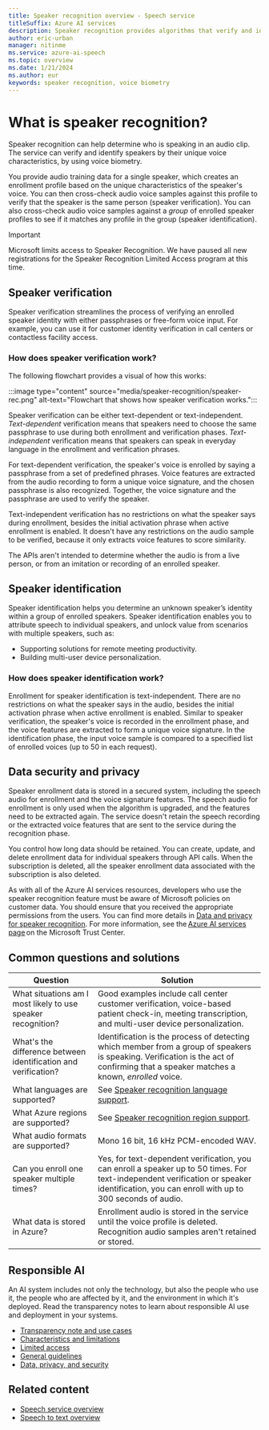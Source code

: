 ```yaml
---
title: Speaker recognition overview - Speech service
titleSuffix: Azure AI services
description: Speaker recognition provides algorithms that verify and identify speakers by their unique voice characteristics, by using voice biometry. Speaker recognition is used to answer the question “who is speaking?”. This article is an overview of the benefits and capabilities of the speaker recognition feature.
author: eric-urban
manager: nitinme
ms.service: azure-ai-speech
ms.topic: overview
ms.date: 1/21/2024
ms.author: eur
keywords: speaker recognition, voice biometry
---
```


# What is speaker recognition?

Speaker recognition can help determine who is speaking in an audio clip. The service can verify and identify speakers by their unique voice characteristics, by using voice biometry. 

You provide audio training data for a single speaker, which creates an enrollment profile based on the unique characteristics of the speaker's voice. You can then cross-check audio voice samples against this profile to verify that the speaker is the same person (speaker verification). You can also cross-check audio voice samples against a *group* of enrolled speaker profiles to see if it matches any profile in the group (speaker identification).

> [!IMPORTANT]
> Microsoft limits access to Speaker Recognition. We have paused all new registrations for the Speaker Recognition Limited Access program at this time.

## Speaker verification

Speaker verification streamlines the process of verifying an enrolled speaker identity with either passphrases or free-form voice input. For example, you can use it for customer identity verification in call centers or contactless facility access.

### How does speaker verification work?

The following flowchart provides a visual of how this works:

:::image type="content" source="media/speaker-recognition/speaker-rec.png" alt-text="Flowchart that shows how speaker verification works.":::

Speaker verification can be either text-dependent or text-independent. *Text-dependent* verification means that speakers need to choose the same passphrase to use during both enrollment and verification phases. *Text-independent* verification means that speakers can speak in everyday language in the enrollment and verification phrases.

For text-dependent verification, the speaker's voice is enrolled by saying a passphrase from a set of predefined phrases. Voice features are extracted from the audio recording to form a unique voice signature, and the chosen passphrase is also recognized. Together, the voice signature and the passphrase are used to verify the speaker. 

Text-independent verification has no restrictions on what the speaker says during enrollment, besides the initial activation phrase when active enrollment is enabled. It doesn't have any restrictions on the audio sample to be verified, because it only extracts voice features to score similarity. 

The APIs aren't intended to determine whether the audio is from a live person, or from an imitation or recording of an enrolled speaker. 

## Speaker identification

Speaker identification helps you determine an unknown speaker’s identity within a group of enrolled speakers. Speaker identification enables you to attribute speech to individual speakers, and unlock value from scenarios with multiple speakers, such as:

* Supporting solutions for remote meeting productivity. 
* Building multi-user device personalization.

### How does speaker identification work?

Enrollment for speaker identification is text-independent. There are no restrictions on what the speaker says in the audio, besides the initial activation phrase when active enrollment is enabled. Similar to speaker verification, the speaker's voice is recorded in the enrollment phase, and the voice features are extracted to form a unique voice signature. In the identification phase, the input voice sample is compared to a specified list of enrolled voices (up to 50 in each request).

## Data security and privacy

Speaker enrollment data is stored in a secured system, including the speech audio for enrollment and the voice signature features. The speech audio for enrollment is only used when the algorithm is upgraded, and the features need to be extracted again. The service doesn't retain the speech recording or the extracted voice features that are sent to the service during the recognition phase. 

You control how long data should be retained. You can create, update, and delete enrollment data for individual speakers through API calls. When the subscription is deleted, all the speaker enrollment data associated with the subscription is also deleted. 

As with all of the Azure AI services resources, developers who use the speaker recognition feature must be aware of Microsoft policies on customer data. You should ensure that you received the appropriate permissions from the users. You can find more details in [Data and privacy for speaker recognition](/legal/cognitive-services/speech-service/speaker-recognition/data-privacy-speaker-recognition). For more information, see the [Azure AI services page](https://azure.microsoft.com/support/legal/cognitive-services-compliance-and-privacy/) on the Microsoft Trust Center. 

## Common questions and solutions

| Question | Solution |
|---------|----------|
| What situations am I most likely to use speaker recognition? | Good examples include call center customer verification, voice-based patient check-in, meeting transcription, and multi-user device personalization.|
| What's the difference between identification and verification? | Identification is the process of detecting which member from a group of speakers is speaking. Verification is the act of confirming that a speaker matches a known, *enrolled* voice.|
| What languages are supported? | See [Speaker recognition language support](language-support.md?tabs=speaker-recognition). |
| What Azure regions are supported? | See [Speaker recognition region support](regions.md#speech-service).|
| What audio formats are supported? | Mono 16 bit, 16 kHz PCM-encoded WAV. |
| Can you enroll one speaker multiple times? | Yes, for text-dependent verification, you can enroll a speaker up to 50 times. For text-independent verification or speaker identification, you can enroll with up to 300 seconds of audio. |
| What data is stored in Azure? | Enrollment audio is stored in the service until the voice profile is deleted. Recognition audio samples aren't retained or stored. |

## Responsible AI 

An AI system includes not only the technology, but also the people who use it, the people who are affected by it, and the environment in which it's deployed. Read the transparency notes to learn about responsible AI use and deployment in your systems. 

* [Transparency note and use cases](/legal/cognitive-services/speech-service/speaker-recognition/transparency-note-speaker-recognition?context=/azure/ai-services/speech-service/context/context)
* [Characteristics and limitations](/legal/cognitive-services/speech-service/speaker-recognition/characteristics-and-limitations-speaker-recognition?context=/azure/ai-services/speech-service/context/context)
* [Limited access](/legal/cognitive-services/speech-service/speaker-recognition/limited-access-speaker-recognition?context=/azure/ai-services/speech-service/context/context)
* [General guidelines](/legal/cognitive-services/speech-service/speaker-recognition/guidance-integration-responsible-use-speaker-recognition?context=/azure/ai-services/speech-service/context/context)
* [Data, privacy, and security](/legal/cognitive-services/speech-service/speaker-recognition/data-privacy-speaker-recognition?context=/azure/ai-services/speech-service/context/context)

## Related content

- [Speech service overview](./overview.md)
- [Speech to text overview](./speech-to-text.md)

